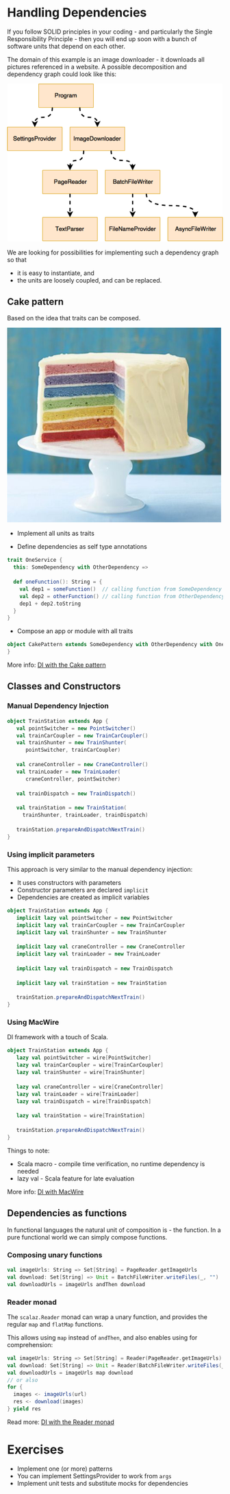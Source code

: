 # Handling Dependencies

If you follow SOLID principles in your coding - 
and particularly the Single Responsibility Principle - 
then you will end up soon with a bunch of software units that
depend on each other.

The domain of this example is an image downloader - it downloads
all pictures referenced in a website. A possible decomposition
and dependency graph could look like this:

![Units](doc/units.png)

We are looking for possibilities for implementing 
such a dependency graph so that 
* it is easy to instantiate, and
* the units are loosely coupled, and can be replaced.

## Cake pattern

Based on the idea that traits can be composed.

![Cake pattern](doc/cake.jpg)

* Implement all units as traits

* Define dependencies as self type annotations

```scala
trait OneService {
  this: SomeDependency with OtherDependency =>
  
  def oneFunction(): String = {
    val dep1 = someFunction()  // calling function from SomeDependency
    val dep2 = otherFunction() // calling function from OtherDependency
    dep1 + dep2.toString
  }
}
```

* Compose an app or module with all traits

```scala
object CakePattern extends SomeDependency with OtherDependency with OneService {
}
```

More info: [DI with the Cake pattern](http://jonasboner.com/real-world-scala-dependency-injection-di/)

## Classes and Constructors 

### Manual Dependency Injection

```scala
object TrainStation extends App {
   val pointSwitcher = new PointSwitcher()
   val trainCarCoupler = new TrainCarCoupler()
   val trainShunter = new TrainShunter(
      pointSwitcher, trainCarCoupler)

   val craneController = new CraneController()
   val trainLoader = new TrainLoader(
      craneController, pointSwitcher) 

   val trainDispatch = new TrainDispatch()

   val trainStation = new TrainStation(
     trainShunter, trainLoader, trainDispatch)

   trainStation.prepareAndDispatchNextTrain()
}
```

### Using implicit parameters

This approach is very similar to the manual dependency injection:
* It uses constructors with parameters
* Constructor parameters are declared `implicit`
* Dependencies are created as implicit variables

```scala
object TrainStation extends App {
   implicit lazy val pointSwitcher = new PointSwitcher
   implicit lazy val trainCarCoupler = new TrainCarCoupler
   implicit lazy val trainShunter = new TrainShunter

   implicit lazy val craneController = new CraneController
   implicit lazy val trainLoader = new TrainLoader

   implicit lazy val trainDispatch = new TrainDispatch

   implicit lazy val trainStation = new TrainStation

   trainStation.prepareAndDispatchNextTrain()
}
```

### Using MacWire

DI framework with a touch of Scala. 

```scala
object TrainStation extends App {
   lazy val pointSwitcher = wire[PointSwitcher]
   lazy val trainCarCoupler = wire[TrainCarCoupler]
   lazy val trainShunter = wire[TrainShunter]

   lazy val craneController = wire[CraneController]
   lazy val trainLoader = wire[TrainLoader] 
   lazy val trainDispatch = wire[TrainDispatch]

   lazy val trainStation = wire[TrainStation]

   trainStation.prepareAndDispatchNextTrain() 
}
```

Things to note:
* Scala macro - compile time verification, no runtime dependency is needed
* lazy val - Scala feature for late evaluation

More info: [DI with MacWire](http://di-in-scala.github.io)

## Dependencies as functions

In functional languages the natural unit of composition is - the function.
In a pure functional world we can simply compose functions.

### Composing unary functions

```scala
val imageUrls: String => Set[String] = PageReader.getImageUrls
val download: Set[String] => Unit = BatchFileWriter.writeFiles(_, "")
val downloadUrls = imageUrls andThen download
```

### Reader monad

The `scalaz.Reader` monad can wrap a unary function, and provides the regular
`map` and `flatMap` functions.

This allows using `map` instead of `andThen`, and also enables using for comprehension:

```scala
val imageUrls: String => Set[String] = Reader(PageReader.getImageUrls)
val download: Set[String] => Unit = Reader(BatchFileWriter.writeFiles(_, "")
val downloadUrls = imageUrls map download
// or also
for {
  images <- imageUrls(url)
  res <- download(images)
} yield res
```

Read more: [DI with the Reader monad](http://blog.originate.com/blog/2013/10/21/reader-monad-for-dependency-injection/)

# Exercises

* Implement one (or more) patterns
* You can implement SettingsProvider to work from `args`
* Implement unit tests and substitute mocks for dependencies